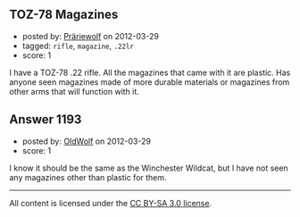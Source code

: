 ## TOZ-78 Magazines

- posted by: [Präriewolf](https://stackexchange.com/users/-1/494-pr-riewolf) on 2012-03-29
- tagged: `rifle`, `magazine`, `.22lr`
- score: 1

<p>I have a TOZ-78 .22 rifle.  All the magazines that came with it are plastic.  Has anyone seen magazines made of more durable materials or magazines from other arms that will function with it.</p>



## Answer 1193

- posted by: [OldWolf](https://stackexchange.com/users/-1/111-oldwolf) on 2012-03-29
- score: 1

<p>I know it should be the same as the Winchester Wildcat, but I have not seen any magazines other than plastic for them.</p>




---

All content is licensed under the [CC BY-SA 3.0 license](https://creativecommons.org/licenses/by-sa/3.0/).
